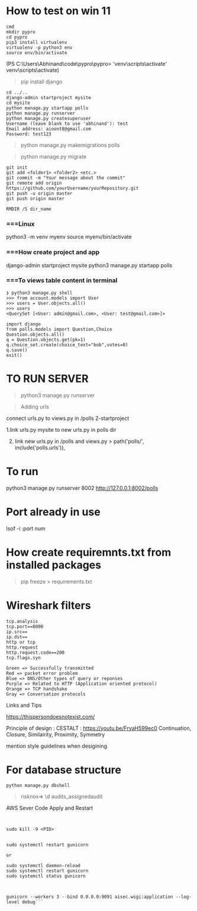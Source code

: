 # How to test on win 11
```
cmd
mkdir pypro
cd pypro
pip3 install virtualenv
virtualenv -p python3 env
source env/bin/activate
```

(PS C:\Users\Abhinand\code\pypro\pypro> 'venv\scripts\activate'
venv\scripts\activate)

> pip install django

```
cd ../..
django-admin startproject mysite
cd mysite
python manage.py startapp polls
python manage.py runserver
python manage.py createsuperuser
Username (leave blank to use 'abhinand'): test
Email address: aioont8@gmail.com
Password: test123
```

> python manage.py makemigrations polls

> python manage.py migrate



```
git init
git add <folder1> <folder2> <etc.>
git commit -m "Your message about the commit"
git remote add origin https://github.com/yourUsername/yourRepository.git
git push -u origin master
git push origin master  

RMDIR /S dir_name
```


### ===Linux
python3 -m venv myenv
source myenv/bin/activate

### ===How create project and app

django-admin startproject mysite
python3 manage.py startapp polls

### ===To views table content in terminal
```
❯ python3 manage.py shell
>>> from account.models import User
>>> users = User.objects.all()
>>> users
<QuerySet [<User: admin@gmail.com>, <User: test@gmail.com>]>
```

```
import django
from polls.models import Question,Choice
Question.objects.all()
q = Question.objects.get(pk=1)
q.choice_set.create(choice_text="bob",votes=0)
q.save()
exit()
```

# TO RUN SERVER
> python3 manage.py runserver    

> Adding urls

connect urls.py to views.py in /polls 2-startproject 

1.link urls.py mysite to new urls.py in polls dir

2. link new urls.py in /polls and views.py    >   path('polls/', include('polls.urls')),

# To run
python3 manage.py runserver 8002
http://127.0.0.1:8002/polls

# Port already in use

lsof -i :port num

# How create requiremnts.txt from installed packages

> pip freeze > requirements.txt



# Wireshark filters
```
tcp.analysis
tcp.port==8000
ip.src==
ip.dst==
http or tcp
http.request
http.request.code==200
tcp.flags.syn

Green => Successfully transmitted
Red => packet error problem
Blue => DNS/Other types of query or reponses
Purple => Related to HTTP (Application oriented protocol)
Orange => TCP handshake 
Gray => Conversation protocols 
```


Links and Tips 

https://thispersondoesnotexist.com/

Principle of design : CESTALT : https://youtu.be/FryaH599ec0
Continuation, Closure, Similairity, Proximity, Symmetry 

mention style guidelines when desigining


# For database structure 
`python manage.py dbshell`

> risknox=> \d audits_assignedaudit


AWS Sever Code Apply and Restart

```sudo lsof -i :9091


sudo kill -9 <PID>


sudo systemctl restart gunicorn

or 

sudo systemctl daemon-reload
sudo systemctl restart gunicorn
sudo systemctl status gunicorn



gunicorn --workers 3 --bind 0.0.0.0:9091 aisec.wsgi:application --log-level debug```

